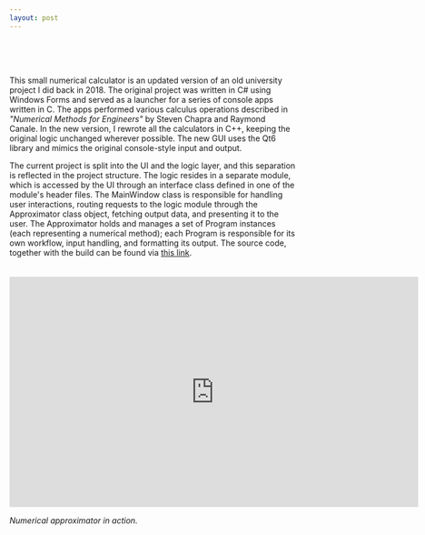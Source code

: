 ```yaml
---
layout: post
---
```


<div style="height: 50px;"></div>

This small numerical calculator is an updated version of an old university project I did back in 2018. The original project was written in C# using Windows Forms and served as a launcher for a series of console apps written in C. The apps performed various calculus operations described in *"Numerical Methods for Engineers"* by  Steven Chapra and Raymond Canale. In the new version, I rewrote all the calculators in C++, keeping the original logic unchanged wherever possible. The new GUI uses the Qt6 library and mimics the original console-style input and output.

The current project is split into the UI and the logic layer, and this separation is reflected in the project structure. The logic resides in a separate module, which is accessed by the UI through an interface class defined in one of the module's header files. The MainWindow class is responsible for handling user interactions, routing requests to the logic module through the Approximator class object, fetching output data, and presenting it to the user. The Approximator holds and manages a set of Program instances (each representing a numerical method); each Program is responsible for its own workflow, input handling, and formatting its output.  The source code, together with the build can be found via [this link](https://github.com/kamilashi/Numerical-Approximator-Qt).

<div style="height: 20px;"></div>

<div class="video-embed">
	<iframe src="https://player.vimeo.com/video/1100617844?badge=0&amp;autopause=0&amp;player_id=0&amp;app_id=58479" width="720" height="405" frameborder="0" allow=" fullscreen; picture-in-picture" allowfullscreen></iframe> 
</div>

<div style="height: 1px;"></div>

*Numerical approximator in action.*
